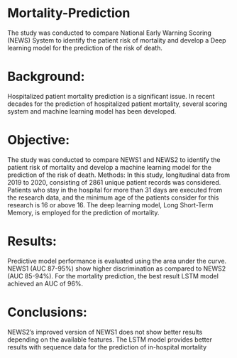 # Mortality-Prediction
The study was conducted to compare National Early Warning Scoring (NEWS) System to identify the patient risk of mortality and develop a Deep learning model for the prediction of the risk of death. 
# Background:
Hospitalized patient mortality prediction is a significant issue. In recent decades 
for the prediction of hospitalized patient mortality, several scoring system and machine 
learning model has been developed. 
# Objective:
The study was conducted to compare NEWS1 and NEWS2 to identify the patient 
risk of mortality and develop a machine learning model for the prediction of the risk of death.
Methods: In this study, longitudinal data from 2019 to 2020, consisting of 2861 unique patient 
records was considered. Patients who stay in the hospital for more than 31 days are executed
from the research data, and the minimum age of the patients consider for this research is 16 or 
above 16. The deep learning model, Long Short-Term Memory, is employed for the prediction 
of mortality.
# Results:
Predictive model performance is evaluated using the area under the curve. NEWS1
(AUC 87-95%) show higher discrimination as compared to NEWS2 (AUC 85-94%). For the 
mortality prediction, the best result LSTM model achieved an AUC of 96%.
# Conclusions:
NEWS2’s improved version of NEWS1 does not show better results depending 
on the available features. The LSTM model provides better results with sequence data for the 
prediction of in-hospital mortality
